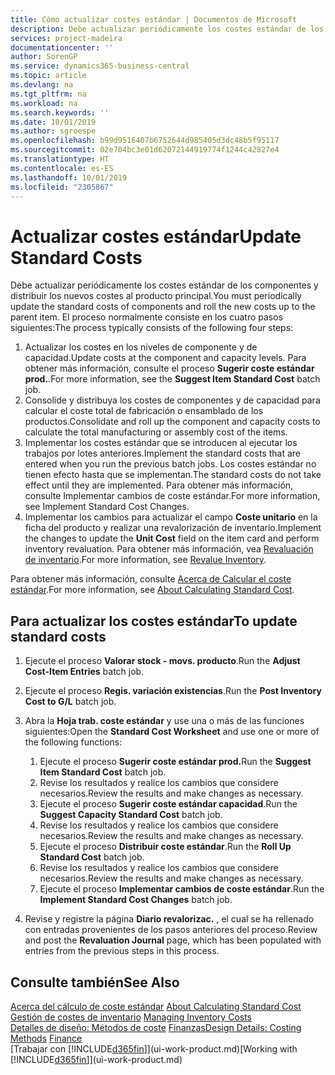 ```yaml
---
title: Cómo actualizar costes estándar | Documentos de Microsoft
description: Debe actualizar periódicamente los costes estándar de los componentes y distribuir los nuevos costes al producto principal.
services: project-madeira
documentationcenter: ''
author: SorenGP
ms.service: dynamics365-business-central
ms.topic: article
ms.devlang: na
ms.tgt_pltfrm: na
ms.workload: na
ms.search.keywords: ''
ms.date: 10/01/2019
ms.author: sgroespe
ms.openlocfilehash: b99d9516407b6752644d985405d3dc48b5f95117
ms.sourcegitcommit: 02e704bc3e01d62072144919774f1244c42827e4
ms.translationtype: HT
ms.contentlocale: es-ES
ms.lasthandoff: 10/01/2019
ms.locfileid: "2305867"
---
```

# <a name="update-standard-costs"></a><span data-ttu-id="968ed-103">Actualizar costes estándar</span><span class="sxs-lookup"><span data-stu-id="968ed-103">Update Standard Costs</span></span>
<span data-ttu-id="968ed-104">Debe actualizar periódicamente los costes estándar de los componentes y distribuir los nuevos costes al producto principal.</span><span class="sxs-lookup"><span data-stu-id="968ed-104">You must periodically update the standard costs of components and roll the new costs up to the parent item.</span></span> <span data-ttu-id="968ed-105">El proceso normalmente consiste en los cuatro pasos siguientes:</span><span class="sxs-lookup"><span data-stu-id="968ed-105">The process typically consists of the following four steps:</span></span>  

1.  <span data-ttu-id="968ed-106">Actualizar los costes en los niveles de componente y de capacidad.</span><span class="sxs-lookup"><span data-stu-id="968ed-106">Update costs at the component and capacity levels.</span></span> <span data-ttu-id="968ed-107">Para obtener más información, consulte el proceso **Sugerir coste estándar prod.**.</span><span class="sxs-lookup"><span data-stu-id="968ed-107">For more information, see the **Suggest Item Standard Cost** batch job.</span></span>  
2.  <span data-ttu-id="968ed-108">Consolide y distribuya los costes de componentes y de capacidad para calcular el coste total de fabricación o ensamblado de los productos.</span><span class="sxs-lookup"><span data-stu-id="968ed-108">Consolidate and roll up the component and capacity costs to calculate the total manufacturing or assembly cost of the items.</span></span>  
3.  <span data-ttu-id="968ed-109">Implementar los costes estándar que se introducen al ejecutar los trabajos por lotes anteriores.</span><span class="sxs-lookup"><span data-stu-id="968ed-109">Implement the standard costs that are entered when you run the previous batch jobs.</span></span> <span data-ttu-id="968ed-110">Los costes estándar no tienen efecto hasta que se implementan.</span><span class="sxs-lookup"><span data-stu-id="968ed-110">The standard costs do not take effect until they are implemented.</span></span> <span data-ttu-id="968ed-111">Para obtener más información, consulte Implementar cambios de coste estándar.</span><span class="sxs-lookup"><span data-stu-id="968ed-111">For more information, see Implement Standard Cost Changes.</span></span>  
4.  <span data-ttu-id="968ed-112">Implementar los cambios para actualizar el campo **Coste unitario** en la ficha del producto y realizar una revalorización de inventario.</span><span class="sxs-lookup"><span data-stu-id="968ed-112">Implement the changes to update the **Unit Cost** field on the item card and perform inventory revaluation.</span></span> <span data-ttu-id="968ed-113">Para obtener más información, vea [Revaluación de inventario](inventory-how-revalue-inventory.md).</span><span class="sxs-lookup"><span data-stu-id="968ed-113">For more information, see [Revalue Inventory](inventory-how-revalue-inventory.md).</span></span>  

<span data-ttu-id="968ed-114">Para obtener más información, consulte [Acerca de Calcular el coste estándar](finance-about-calculating-standard-cost.md).</span><span class="sxs-lookup"><span data-stu-id="968ed-114">For more information, see [About Calculating Standard Cost](finance-about-calculating-standard-cost.md).</span></span>  
## <a name="to-update-standard-costs"></a><span data-ttu-id="968ed-115">Para actualizar los costes estándar</span><span class="sxs-lookup"><span data-stu-id="968ed-115">To update standard costs</span></span>  
1.  <span data-ttu-id="968ed-116">Ejecute el proceso **Valorar stock - movs. producto**.</span><span class="sxs-lookup"><span data-stu-id="968ed-116">Run the **Adjust Cost-Item Entries** batch job.</span></span>  
2.  <span data-ttu-id="968ed-117">Ejecute el proceso **Regis. variación existencias**.</span><span class="sxs-lookup"><span data-stu-id="968ed-117">Run the **Post Inventory Cost to G/L** batch job.</span></span>  
3.  <span data-ttu-id="968ed-118">Abra la **Hoja trab. coste estándar** y use una o más de las funciones siguientes:</span><span class="sxs-lookup"><span data-stu-id="968ed-118">Open the **Standard Cost Worksheet** and use one or more of the following functions:</span></span>  

    1.  <span data-ttu-id="968ed-119">Ejecute el proceso **Sugerir coste estándar prod.**</span><span class="sxs-lookup"><span data-stu-id="968ed-119">Run the **Suggest Item Standard Cost** batch job.</span></span>  
    2.  <span data-ttu-id="968ed-120">Revise los resultados y realice los cambios que considere necesarios.</span><span class="sxs-lookup"><span data-stu-id="968ed-120">Review the results and make changes as necessary.</span></span>  
    3.  <span data-ttu-id="968ed-121">Ejecute el proceso **Sugerir coste estándar capacidad**.</span><span class="sxs-lookup"><span data-stu-id="968ed-121">Run the **Suggest Capacity Standard Cost** batch job.</span></span>  
    4.  <span data-ttu-id="968ed-122">Revise los resultados y realice los cambios que considere necesarios.</span><span class="sxs-lookup"><span data-stu-id="968ed-122">Review the results and make changes as necessary.</span></span>
    5. <span data-ttu-id="968ed-123">Ejecute el proceso **Distribuir coste estándar**.</span><span class="sxs-lookup"><span data-stu-id="968ed-123">Run the **Roll Up Standard Cost** batch job.</span></span>
    6.  <span data-ttu-id="968ed-124">Revise los resultados y realice los cambios que considere necesarios.</span><span class="sxs-lookup"><span data-stu-id="968ed-124">Review the results and make changes as necessary.</span></span>
    7.  <span data-ttu-id="968ed-125">Ejecute el proceso **Implementar cambios de coste estándar**.</span><span class="sxs-lookup"><span data-stu-id="968ed-125">Run the **Implement Standard Cost Changes** batch job.</span></span>  
4.  <span data-ttu-id="968ed-126">Revise y registre la página **Diario revalorizac.** , el cual se ha rellenado con entradas provenientes de los pasos anteriores del proceso.</span><span class="sxs-lookup"><span data-stu-id="968ed-126">Review and post the **Revaluation Journal** page, which has been populated with entries from the previous steps in this process.</span></span>  

## <a name="see-also"></a><span data-ttu-id="968ed-127">Consulte también</span><span class="sxs-lookup"><span data-stu-id="968ed-127">See Also</span></span>  
 <span data-ttu-id="968ed-128">[Acerca del cálculo de coste estándar](finance-about-calculating-standard-cost.md) </span><span class="sxs-lookup"><span data-stu-id="968ed-128">[About Calculating Standard Cost](finance-about-calculating-standard-cost.md) </span></span>  
 <span data-ttu-id="968ed-129">[Gestión de costes de inventario](finance-manage-inventory-costs.md) </span><span class="sxs-lookup"><span data-stu-id="968ed-129">[Managing Inventory Costs](finance-manage-inventory-costs.md) </span></span>  
 <span data-ttu-id="968ed-130">[Detalles de diseño: Métodos de coste](design-details-costing-methods.md) [Finanzas](finance.md)</span><span class="sxs-lookup"><span data-stu-id="968ed-130">[Design Details: Costing Methods](design-details-costing-methods.md) [Finance](finance.md)</span></span>  
 <span data-ttu-id="968ed-131">[Trabajar con [!INCLUDE[d365fin](includes/d365fin_md.md)]](ui-work-product.md)</span><span class="sxs-lookup"><span data-stu-id="968ed-131">[Working with [!INCLUDE[d365fin](includes/d365fin_md.md)]](ui-work-product.md)</span></span>  
